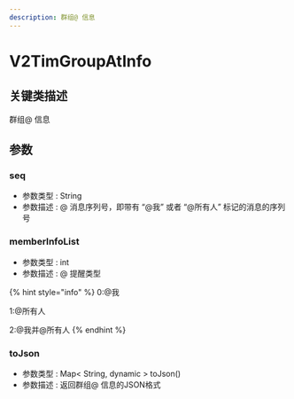 ```yaml
---
description: 群组@ 信息
---
```


# V2TimGroupAtInfo

## 关键类描述

群组@ 信息

## 参数

### seq

* 参数类型 : String
* 参数描述 : @ 消息序列号，即带有 “@我” 或者 “@所有人” 标记的消息的序列号

### memberInfoList

* 参数类型 : int
* 参数描述 : @ 提醒类型

{% hint style="info" %}
0:@我

1:@所有人

2:@我并@所有人
{% endhint %}

### toJson

* 参数类型 : Map< String, dynamic > toJson()
* 参数描述 : 返回群组@ 信息的JSON格式
